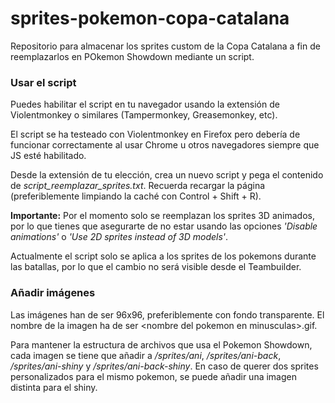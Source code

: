 # sprites-pokemon-copa-catalana
Repositorio para almacenar los sprites custom de la Copa Catalana a fin de reemplazarlos en POkemon Showdown mediante un script.

### Usar el script
Puedes habilitar el script en tu navegador usando la extensión de Violentmonkey o similares (Tampermonkey, Greasemonkey, etc). 

El script se ha testeado con Violentmonkey en Firefox pero debería de funcionar correctamente al usar Chrome u otros navegadores siempre que JS esté habilitado.

Desde la extensión de tu elección, crea un nuevo script y pega el contenido de *script_reemplazar_sprites.txt*. Recuerda recargar la página (preferiblemente limpiando la caché con Control + Shift + R). 

**Importante:** Por el momento solo se reemplazan los sprites 3D animados, por lo que tienes que asegurarte de no estar usando las opciones *'Disable animations'* o *'Use 2D sprites instead of 3D models'*. 

Actualmente el script solo se aplica a los sprites de los pokemons durante las batallas, por lo que el cambio no será visible desde el Teambuilder.

### Añadir imágenes
Las imágenes han de ser 96x96, preferiblemente con fondo transparente. El nombre de la imagen ha de ser \<nombre del pokemon en minusculas\>.gif. 

Para mantener la estructura de archivos que usa el Pokemon Showdown, cada imagen se tiene que añadir a */sprites/ani*, */sprites/ani-back*, */sprites/ani-shiny* y */sprites/ani-back-shiny*. En caso de querer dos sprites personalizados para el mismo pokemon, se puede añadir una imagen distinta para el shiny.
